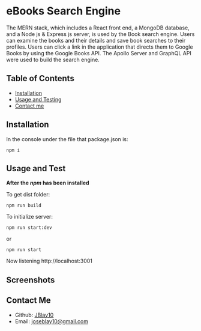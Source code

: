 # eBooks Search Engine

The MERN stack, which includes a React front end, a MongoDB database, and a Node js & Express js server, is used by the Book search engine. Users can examine the books and their details and save book searches to their profiles. Users can click a link in the application that directs them to Google Books by using the Google Books API. The Apollo Server and GraphQL API were used to build the search engine.

## Table of Contents

- [Installation](#installation)
- [Usage and Testing](#usage-and-test)
- [Contact me](#contact)

## Installation

In the console under the file that package.json is:
```
npm i
```

## Usage and Test

**After the _npm_ has been installed** 

To get dist folder:
```
npm run build
```

To initialize server:
```
npm run start:dev
```
or 

```
npm run start
```

Now listening http://localhost:3001

## Screenshots

## Contact Me
- Github: [JBlay10](https://github.com/JBlay10)
- Email: joseblay10@gmail.com


